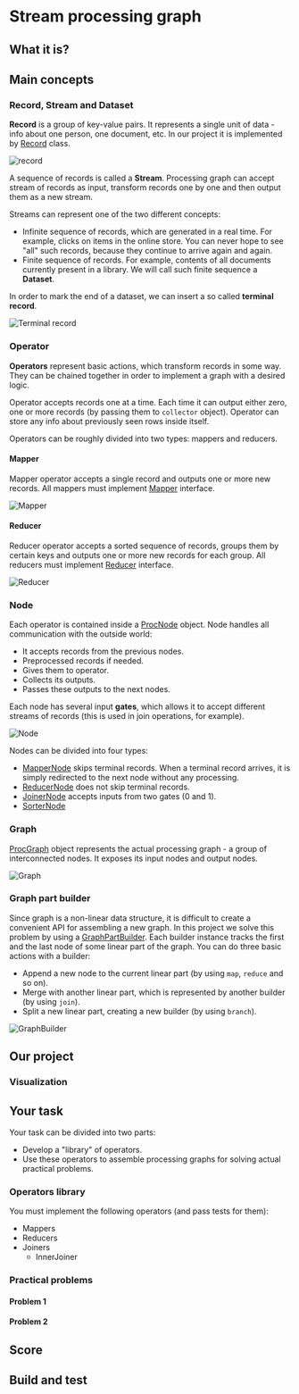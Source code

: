 # Stream processing graph

## What it is?

## Main concepts

### Record, Stream and Dataset

**Record** is a group of key-value pairs. It represents a single unit of data - info about one person, one document, etc. In our project it is implemented by [Record](src/main/java/io/github/javaasasecondlanguage/homework01/Record.java) class. 

![record](pics/record.png)

A sequence of records is called a **Stream**. Processing graph can accept stream of records as input, transform records one by one and then output them as a new stream.  

Streams can represent one of the two different concepts:
* Infinite sequence of records, which are generated in a real time. For example, clicks on items in the online store. You can never hope to see "all" such records, because they continue to arrive again and again. 
* Finite sequence of records. For example, contents of all documents currently present in a library. We will call such finite sequence a **Dataset**. 

In order to mark the end of a dataset, we can insert a so called **terminal record**.     

![Terminal record](pics/terminal_record.png)

### Operator

**Operators** represent basic actions, which transform records in some way. They can be chained together in order to implement a graph with a desired logic.

Operator accepts records one at a time. Each time it can output either zero, one or more records (by passing them to `collector` object). Operator can store any info about previously seen rows inside itself.      

Operators can be roughly divided into two types: mappers and reducers.

#### Mapper

Mapper operator accepts a single record and outputs one or more new records. All mappers must implement [Mapper](src/main/java/io/github/javaasasecondlanguage/homework01/ops/Mapper.java) interface.

![Mapper](pics/mapper.png)

#### Reducer

Reducer operator accepts a sorted sequence of records, groups them by certain keys and outputs one or more new records for each group. All reducers must implement [Reducer](src/main/java/io/github/javaasasecondlanguage/homework01/ops/Reducer.java) interface.

![Reducer](pics/reducer.png)

### Node

Each operator is contained inside a [ProcNode](src/main/java/io/github/javaasasecondlanguage/homework01/nodes/ProcNode.java) object. Node handles all communication with the outside world: 
* It accepts records from the previous nodes.
* Preprocessed records if needed.
* Gives them to operator.
* Collects its outputs.
* Passes these outputs to the next nodes.

Each node has several input **gates**, which allows it to accept different streams of records (this is used in join operations, for example).  
   
![Node](pics/node.png)

Nodes can be divided into four types:
* [MapperNode](src/main/java/io/github/javaasasecondlanguage/homework01/nodes/MapperNode.java) skips terminal records. When a terminal record arrives, it is simply redirected to the next node without any processing.
* [ReducerNode](src/main/java/io/github/javaasasecondlanguage/homework01/nodes/ReducerNode.java) does not skip terminal records.
* [JoinerNode](src/main/java/io/github/javaasasecondlanguage/homework01/nodes/JoinerNode.java) accepts inputs from two gates (0 and 1). 
* [SorterNode](src/main/java/io/github/javaasasecondlanguage/homework01/nodes/SorterNode.java)
   
  

### Graph

[ProcGraph](src/main/java/io/github/javaasasecondlanguage/homework01/ProcGraph.java) object represents the actual processing graph - a group of interconnected nodes. It exposes its input nodes and output nodes.  
 
![Graph](pics/graph.png)

### Graph part builder

Since graph is a non-linear data structure, it is difficult to create a convenient API for assembling a new graph. In this project we solve this problem by using a [GraphPartBuilder](/src/main/java/io/github/javaasasecondlanguage/homework01/GraphPartBuilder.java). Each builder instance tracks the first and the last node of some linear part of the graph. You can do three basic actions with a builder:

* Append a new node to the current linear part (by using `map`, `reduce` and so on).
* Merge with another linear part, which is represented by another builder (by using `join`).
* Split a new linear part, creating a new builder (by using `branch`).  
  

![GraphBuilder](pics/builder.png)

## Our project

### Visualization

## Your task

Your task can be divided into two parts:
* Develop a "library" of operators.
* Use these operators to assemble processing graphs for solving actual practical problems.

### Operators library

You must implement the following operators (and pass tests for them):
* Mappers
* Reducers
* Joiners
    - InnerJoiner
    
### Practical problems

#### Problem 1
#### Problem 2

## Score

## Build and test
 